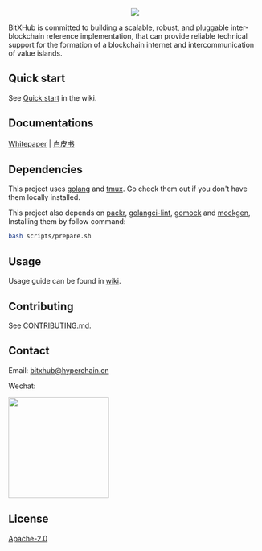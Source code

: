 <p align="center">
  <img src="https://raw.githubusercontent.com/meshplus/bitxhub/master/docs/logo.png" />
</p>

BitXHub is committed to building a scalable, robust, and pluggable inter-blockchain
reference implementation, that can provide reliable technical support for the formation
of a blockchain internet and intercommunication of value islands.


## Quick start

See [Quick start](https://github.com/meshplus/bitxhub/wiki/Quick-start) in the wiki.

## Documentations

[Whitepaper](https://upload.hyperchain.cn/bitxhub_whitepaper.pdf) | [白皮书](https://upload.hyperchain.cn/BitXHub%E7%99%BD%E7%9A%AE%E4%B9%A6.pdf)


## Dependencies

This project uses [golang](https://golang.org/) and [tmux](https://github.com/tmux/tmux/wiki). Go check them out if you don't have them locally installed.

This project also depends on [packr](https://github.com/gobuffalo/packr/), [golangci-lint](github.com/golangci/golangci-lint), [gomock](github.com/golang/mock) and [mockgen](github.com/golang/mock), Installing them by follow command:

```bash
bash scripts/prepare.sh
```

## Usage

Usage guide can be found in [wiki](https://github.com/meshplus/bitxhub/wiki/%E4%BD%BF%E7%94%A8%E6%96%87%E6%A1%A3).

## Contributing

See [CONTRIBUTING.md](https://github.com/meshplus/bitxhub/blob/master/CONTRIBUTING.md).

## Contact

Email: bitxhub@hyperchain.cn

Wechat:

<img src="https://github.com/meshplus/bitxhub/blob/master/docs/wechat.png" width="200" height="200" />

## License

[Apache-2.0](https://github.com/meshplus/bitxhub/blob/master/LICENSE)